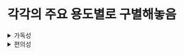 # 각각의 주요 용도별로 구별해놓음

<details>
<summary>가독성</summary>

<!-- summary 아래 한칸 공백 두어야함 -->
  <summary>오버로딩</summary>

  ## 함수 오버로딩(Function OverLoading)
  
  ### 함수 호출 시 전달되는 인자를통해서 호출하고자 하는 함수의 구분이 가능하기 때문에 함수명이 같더라도 매개변수의 선언형태(인자의 개수 차이, 자료형 차이등)가 다르면 다른 함수로 정의
  #### 요약
  함수 하나에 다양한 타입의 인자를 받을수 있게해서 가독성을 올림
  #### 용도
  다형성과 사용자 편의를 제공하기 위한 용도
  </details>
</details>


<details>
<summary>편의성</summary>

## 매개변수의 디폴트 값(Default Value)
### 매개변수의 값을 미리 지정하는 것
#### 용도
코드 작성의 편의성을 높이기위한 용도
</details>
